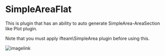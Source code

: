 # SimpleAreaFlat

This is plugin that has an ability to auto generate SimpleArea-AreaSection like Plot plugin.

Note that you must apply ifteam\SimpleArea plugin before using this.

![imagelink](https://i.imgur.com/IhbrJFL.jpg)
